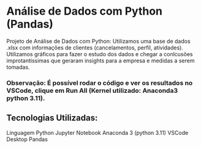 # Análise de Dados com Python (Pandas)
Projeto de Análise de Dados com Python: Utilizamos uma base de dados .xlsx com informações de clientes (cancelamentos, perfil, atividades).
Utilizamos gráficos para fazer o estudo dos dados e chegar a conlcusões improtantíssimas que geraram insights para a empresa e medidas a serem tomadas.

### Observação: É possível rodar o código e ver os resultados no VSCode, clique em Run All (Kernel utilizado: Anaconda3 python 3.11).

## Tecnologias Utilizadas:
Linguagem Python
Jupyter Notebook
Anaconda 3 (python 3.11)
VSCode Desktop
Pandas
